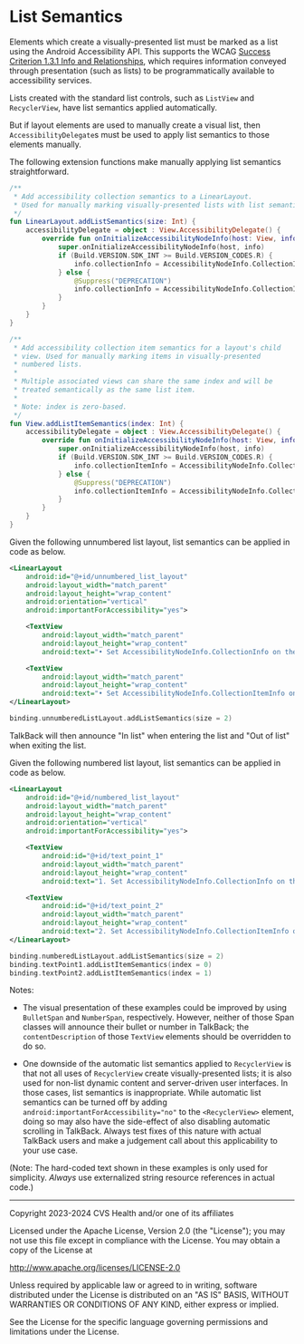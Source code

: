 # List Semantics
Elements which create a visually-presented list must be marked as a list using the Android Accessibility API. This supports the WCAG [Success Criterion 1.3.1 Info and Relationships](https://www.w3.org/TR/WCAG22/#info-and-relationships), which requires information conveyed through presentation (such as lists) to be programmatically available to accessibility services.

Lists created with the standard list controls, such as `ListView` and `RecyclerView`, have list semantics applied automatically.

But if layout elements are used to manually create a visual list, then `AccessibilityDelegate`s must be used to apply list semantics to those elements manually.

The following extension functions make manually applying list semantics straightforward.

```kotlin
/**
 * Add accessibility collection semantics to a LinearLayout. 
 * Used for manually marking visually-presented lists with list semantics.
 */
fun LinearLayout.addListSemantics(size: Int) {
    accessibilityDelegate = object : View.AccessibilityDelegate() {
        override fun onInitializeAccessibilityNodeInfo(host: View, info: AccessibilityNodeInfo) {
            super.onInitializeAccessibilityNodeInfo(host, info)
            if (Build.VERSION.SDK_INT >= Build.VERSION_CODES.R) {
                info.collectionInfo = AccessibilityNodeInfo.CollectionInfo(size, 1, false)
            } else {
                @Suppress("DEPRECATION")
                info.collectionInfo = AccessibilityNodeInfo.CollectionInfo.obtain(size, 1, false)
            }
        }
    }
}

/**
 * Add accessibility collection item semantics for a layout's child
 * view. Used for manually marking items in visually-presented 
 * numbered lists.
 *
 * Multiple associated views can share the same index and will be
 * treated semantically as the same list item.
 *
 * Note: index is zero-based.
 */
fun View.addListItemSemantics(index: Int) {
    accessibilityDelegate = object : View.AccessibilityDelegate() {
        override fun onInitializeAccessibilityNodeInfo(host: View, info: AccessibilityNodeInfo) {
            super.onInitializeAccessibilityNodeInfo(host, info)
            if (Build.VERSION.SDK_INT >= Build.VERSION_CODES.R) {
                info.collectionItemInfo = AccessibilityNodeInfo.CollectionItemInfo(index, 1, 0, 1, false, false)
            } else {
                @Suppress("DEPRECATION")
                info.collectionItemInfo = AccessibilityNodeInfo.CollectionItemInfo.obtain(index, 1, 0, 1, false, false)
            }
        }
    }
}
```

Given the following unnumbered list layout, list semantics can be applied in code as below.

```xml
<LinearLayout
    android:id="@+id/unnumbered_list_layout"
    android:layout_width="match_parent"
    android:layout_height="wrap_content"
    android:orientation="vertical"
    android:importantForAccessibility="yes">

    <TextView
        android:layout_width="match_parent"
        android:layout_height="wrap_content"
        android:text="• Set AccessibilityNodeInfo.CollectionInfo on the outer layout with the list's size." />

    <TextView
        android:layout_width="match_parent"
        android:layout_height="wrap_content"
        android:text="• Set AccessibilityNodeInfo.CollectionItemInfo on numbered list items with each item's 0-based index in the list." />
</LinearLayout>

```


```kotlin
binding.unnumberedListLayout.addListSemantics(size = 2)
```

TalkBack will then announce "In list" when entering the list and "Out of list" when exiting the list.

Given the following numbered list layout, list semantics can be applied in code as below.

```xml
<LinearLayout
    android:id="@+id/numbered_list_layout"
    android:layout_width="match_parent"
    android:layout_height="wrap_content"
    android:orientation="vertical"
    android:importantForAccessibility="yes">

    <TextView
        android:id="@+id/text_point_1"
        android:layout_width="match_parent"
        android:layout_height="wrap_content"
        android:text="1. Set AccessibilityNodeInfo.CollectionInfo on the outer layout with the list's size." />

    <TextView
        android:id="@+id/text_point_2"
        android:layout_width="match_parent"
        android:layout_height="wrap_content"
        android:text="2. Set AccessibilityNodeInfo.CollectionItemInfo on numbered list items with each item's 0-based index in the list." />
</LinearLayout>

```

```kotlin
binding.numberedListLayout.addListSemantics(size = 2)
binding.textPoint1.addListItemSemantics(index = 0)
binding.textPoint2.addListItemSemantics(index = 1)
```

Notes: 

* The visual presentation of these examples could be improved by using `BulletSpan` and `NumberSpan`, respectively. However, neither of those Span classes will announce their bullet or number in TalkBack; the `contentDescription` of those `TextView` elements should be overridden to do so.

* One downside of the automatic list semantics applied to `RecyclerView` is that not all uses of `RecyclerView` create visually-presented lists; it is also used for non-list dynamic content and server-driven user interfaces. In those cases, list semantics is inappropriate. While automatic list semantics can be turned off by adding `android:importantForAccessibility="no"` to the `<RecyclerView>` element, doing so may also have the side-effect of also disabling automatic scrolling in TalkBack. Always test fixes of this nature with actual TalkBack users and make a judgement call about this applicability to your use case.

(Note: The hard-coded text shown in these examples is only used for simplicity. _Always_ use externalized string resource references in actual code.)

----

Copyright 2023-2024 CVS Health and/or one of its affiliates
   
Licensed under the Apache License, Version 2.0 (the "License");
you may not use this file except in compliance with the License.
You may obtain a copy of the License at

http://www.apache.org/licenses/LICENSE-2.0
       
Unless required by applicable law or agreed to in writing, software
distributed under the License is distributed on an "AS IS" BASIS,
WITHOUT WARRANTIES OR CONDITIONS OF ANY KIND, either express or implied.
   
See the License for the specific language governing permissions and
limitations under the License.
